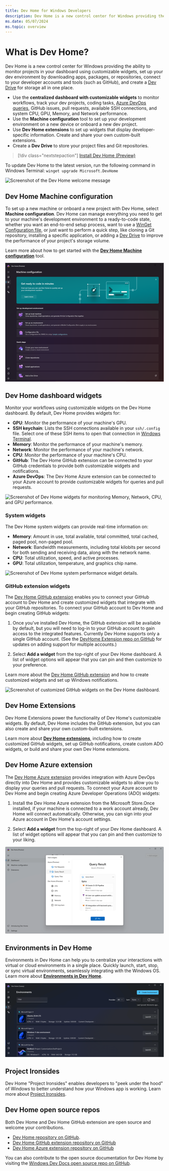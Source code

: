 ```yaml
---
title: Dev Home for Windows Developers
description: Dev Home is a new control center for Windows providing the ability to track your workflows and coding tasks using customizable widgets, set up your dev environment, connect to your developer accounts and tools (such as GitHub), and install apps and packages all in one place.
ms.date: 05/07/2024
ms.topic: overview
---
```


# What is Dev Home?

Dev Home is a new control center for Windows providing the ability to monitor projects in your dashboard using customizable widgets, set up your dev environment by downloading apps, packages, or repositories, connect to your developer accounts and tools (such as GitHub), and create a [Dev Drive](../dev-drive/index.md) for storage all in one place.

- Use the **centralized dashboard with customizable widgets** to monitor workflows, track your dev projects, coding tasks, [Azure DevOps queries](), GitHub issues, pull requests, available SSH connections, and system CPU, GPU, Memory, and Network performance.
- Use the **Machine configuration** tool to set up your development environment on a new device or onboard a new dev project.
- Use **Dev Home extensions** to set up widgets that display developer-specific information. Create and share your own custom-built extensions.
- Create a **Dev Drive** to store your project files and Git repositories.

> [!div class="nextstepaction"]
> [Install Dev Home (Preview)](https://aka.ms/devhome)

To update Dev Home to the latest version, run the following command in Windows Terminal: `winget upgrade Microsoft.DevHome`

![Screenshot of the Dev Home welcome message](../images/devhome-welcome.png)

## Dev Home Machine configuration

To set up a new machine or onboard a new project with Dev Home, select **Machine configuration**. Dev Home can manage everything you need to get to your machine's development environment to a ready-to-code state, whether you want an end-to-end setup process, want to use a [WinGet Configuration file](../package-manager/configuration/index.md), or just want to perform a quick step, like cloning a Git repository, installing a specific application, or adding a [Dev Drive](../dev-drive/index.md) to improve the performance of your project's storage volume.

Learn more about how to get started with the **[Dev Home Machine configuration](./setup.md)** tool.

![Screenshot of the Dev Home Machine configuration tool.](../images/devhome-machine-config.png)

## Dev Home dashboard widgets

Monitor your workflows using customizable widgets on the Dev Home dashboard. By default, Dev Home provides widgets for:

- **GPU**: Monitor the performance of your machine's GPU.
- **SSH keychain**: Lists the SSH connections available in your `ssh/.config` file. Select one of these SSH items to open that connection in [Windows Terminal](/windows/terminal).
- **Memory**: Monitor the performance of your machine's memory.
- **Network**: Monitor the performance of your machine's network.
- **CPU**: Monitor the performance of your machine's CPU.
- **GitHub**: The Dev Home GitHub extension can be connected to your GitHub credentials to provide both customizable widgets and notifications.
- **Azure DevOps**: The Dev Home Azure extension can be connected to your Azure account to provide customizable widgets for queries and pull requests.

![Screenshot of Dev Home widgets for monitoring Memory, Network, CPU, and GPU performance.](../images/devhome-widgets.png)

### System widgets

The Dev Home system widgets can provide real-time information on:

- **Memory**: Amount in use, total available, total committed, total cached, paged pool, non-paged pool.
- **Network**: Bandwidth measurements, including total kilobits per second for both sending and receiving data, along with the network name.
- **CPU**: Total utilization, speed, and active processes.
- **GPU**: Total utilization, temperature, and graphics chip name.

![Screenshot of Dev Home system performance widget details.](../images/devhome-system-widgets.png)

### GitHub extension widgets

The [Dev Home GitHub extension](./extensions.md#dev-home-github-extension) enables you to connect your GitHub account to Dev Home and create customized widgets that integrate with your GitHub repositories. To connect your GitHub account to Dev Home and begin creating GitHub widgets:

1. Once you've installed Dev Home, the GitHub extension will be available by default, but you will need to log-in to your GitHub account to gain access to the integrated features. Currently Dev Home supports only a single GitHub account. (See the [DevHome Extension repo on GitHub](https://github.com/microsoft/devhomegithubextension/issues/276) for updates on adding support for multiple accounts.) 

2. Select **Add a widget** from the top-right of your Dev Home dashboard. A list of widget options will appear that you can pin and then customize to your preference.

Learn more about the [Dev Home GitHub extension](extensions.md#dev-home-github-extension) and how to create customized widgets and set up Windows notifications.

![Screenshot of customized GitHub widgets on the Dev Home dashboard.](../images/devhome-github-widgets.png)

## Dev Home Extensions

Dev Home Extensions power the functionality of Dev Home's customizable widgets. By default, Dev Home includes the GitHub extension, but you can also create and share your own custom-built extensions.

Learn more about **[Dev Home extensions](./extensions.md)**, including how to create customized GitHub widgets, set up GitHub notifications, create custom ADO widgets, or build and share your own Dev Home extensions.

## Dev Home Azure extension

The [Dev Home Azure extension](https://apps.microsoft.com/detail/9MV8F79FGXTR) provides integration with Azure DevOps directly into Dev Home and provides customizable widgets to allow you to display your queries and pull requests. To connect your Azure account to Dev Home and begin creating Azure Developer Operations (ADO) widgets:

1. Install the Dev Home Azure extension from the Microsoft Store.​ Once installed, if your machine is connected to a work account already, Dev Home will connect automatically. Otherwise, you can sign into your Azure account in Dev Home's account settings.

2. Select **Add a widget** from the top-right of your Dev Home dashboard. A list of widget options will appear that you can pin and then customize to your liking.

![Screenshot of an Azure widget Query Result showing DevOp items including an Epic and User Story in Dev Home](../images/dev-home-ado.png)

## Environments in Dev Home

Environments in Dev Home can help you to centralize your interactions with virtual or cloud environments in a single place. Quickly launch, start, stop, or sync virtual environments, seamlessly integrating with the Windows OS. Learn more about **[Environments in Dev Home](./environments.md)**.

![Environments in Dev Home](../images/devhome-environment-manage.png)

## Project Ironsides

Dev Home "Project Ironsides" enables developers to "peek under the hood" of Windows to better understand how your Windows app is working. Learn more about [Project Ironsides](./project-ironsides.md).  

## Dev Home open source repos

Both Dev Home and Dev Home GitHub extension are open source and welcome your contributions.

- [Dev Home repository on GitHub](https://github.com/microsoft/devhome).
- [Dev Home GitHub extension repository on GitHub](https://github.com/microsoft/devhomegithubextension)
- [Dev Home Azure extension repository on GitHub](https://github.com/microsoft/devhomeazureextension)

You can also contribute to the open source documentation for Dev Home by visiting  the [Windows Dev Docs open source repo on GitHub](https://github.com/MicrosoftDocs/windows-dev-docs/issues).
